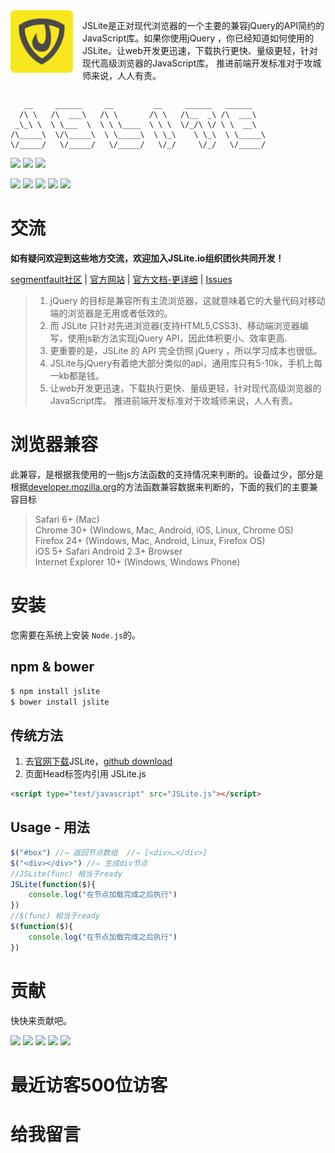 <img align="left" width="100" style="margin: 0 15px 15px 0;" src="../img/jslite.png">

JSLite是正对现代浏览器的一个主要的兼容jQuery的API简约的JavaScript库。如果你使用jQuery ，你已经知道如何使用的JSLite。让web开发更迅速，下载执行更快、量级更轻，针对现代高级浏览器的JavaScript库。 推进前端开发标准对于攻城师来说，人人有责。  

<div style="clear: both;"></div>



```
   __     ______     __         __     ______   ______    
  /\ \   /\  ___\   /\ \       /\ \   /\__  _\ /\  ___\   
 _\_\ \  \ \___  \  \ \ \____  \ \ \  \/_/\ \/ \ \  __\   
/\_____\  \/\_____\  \ \_____\  \ \_\    \ \_\  \ \_____\ 
\/_____/   \/_____/   \/_____/   \/_/     \/_/   \/_____/ 

```



[![](https://img.shields.io/github/forks/JSLite/JSLite.svg?style=social)](https://img.shields.io/github/forks/JSLite/JSLite.svg) [![](https://img.shields.io/github/stars/JSLite/JSLite.svg?style=social)](https://github.com/JSLite/JSLite/stargazers) [![](https://img.shields.io/github/followers/jaywcjlove.svg?style=social)](https://github.com/jaywcjlove/followers)

[![](https://img.shields.io/github/issues/JSLite/JSLite.svg)](https://github.com/JSLite/JSLite/issues) [![](https://img.shields.io/badge/license-MIT-blue.svg)](https://raw.githubusercontent.com/JSLite/JSLite/master/MIT-LICENSE) [![](https://img.shields.io/github/release/jaywcjlove/cookie.js.svg)](https://github.com/jaywcjlove/cookie.js/releases) [![](https://travis-ci.org/JSLite/JSLite.svg?branch=master)](https://travis-ci.org/JSLite/JSLite) [![](https://badges.gitter.im/JSLite/JSLite.svg)](https://gitter.im/JSLite/JSLite?utm_source=badge&utm_medium=badge&utm_campaign=pr-badge&utm_content=badge)

# 交流

**如有疑问欢迎到这些地方交流，欢迎加入JSLite.io组织团伙共同开发！**   

[segmentfault社区](http://segmentfault.com/t/jslite/blogs) | [官方网站](http://jslite.io) | [官方文档-更详细](http://jslite.io/API/) | [Issues](https://github.com/JSLite/JSLite/issues)  





> 1. jQuery 的目标是兼容所有主流浏览器，这就意味着它的大量代码对移动端的浏览器是无用或者低效的。
> 2. 而 JSLite 只针对先进浏览器(支持HTML5,CSS3)、移动端浏览器编写，使用js新方法实现jQuery API，因此体积更小、效率更高.
> 3. 更重要的是，JSLite 的 API 完全仿照 jQuery ，所以学习成本也很低。
> 4. JSLite与jQuery有着绝大部分类似的api，通用库只有5-10k，手机上每一kb都是钱。
> 5. 让web开发更迅速，下载执行更快、量级更轻，针对现代高级浏览器的JavaScript库。 推进前端开发标准对于攻城师来说，人人有责。

# 浏览器兼容
此兼容，是根据我使用的一些js方法函数的支持情况来判断的。设备过少，部分是根据[developer.mozilla.org](https://developer.mozilla.org)的方法函数兼容数据来判断的，下面的我们的主要兼容目标

> Safari 6+ (Mac)  
> Chrome 30+ (Windows, Mac, Android, iOS, Linux, Chrome OS)  
> Firefox 24+ (Windows, Mac, Android, Linux, Firefox OS)  
> iOS 5+ Safari
> Android 2.3+ Browser  
> Internet Explorer 10+ (Windows, Windows Phone)  



# 安装

您需要在系统上安装 `Node.js`的。 

## npm & bower

```bash
$ npm install jslite
$ bower install jslite
```


## 传统方法

1. 去[官网下载](http://jslite.io)JSLite，[github download](https://github.com/JSLite/JSLite)  
2. 页面Head标签内引用 JSLite.js  

```html
<script type="text/javascript" src="JSLite.js"></script>
```


## Usage - 用法

```js
$("#box") //⇒ 返回节点数组  //⇒ [<div>​…​</div>​]
$("<div></div>") //⇒ 生成div节点
//JSLite(func) 相当于ready
JSLite(function($){
    console.log("在节点加载完成之后执行")
})
//$(func) 相当于ready
$(function($){
    console.log("在节点加载完成之后执行")
})
```



# 贡献

快快来贡献吧。

<a href="https://github.com/jaywcjlove"><img src="https://avatars0.githubusercontent.com/u/1680273?v=3&s=50"></a>
<a href="https://github.com/yanhaijing"><img src="https://avatars3.githubusercontent.com/u/3192087?v=3&s=50"></a>
<a href="https://github.com/xurui3762791"><img src="https://avatars3.githubusercontent.com/u/10526437?v=3&s=50"></a>
<a href="https://github.com/yaochuxia"><img src="https://avatars1.githubusercontent.com/u/8984000?v=3&s=50"></a>
<a href="https://github.com/52cik"><img src="https://avatars2.githubusercontent.com/u/5033310?v=3&s=50"></a>


# 最近访客500位访客

<!-- test -->
<ul class="ds-recent-visitors" data-num-items="500" style="padding-left: 0;"></ul>

# 给我留言

<div class="ds-thread" data-thread-key="API/index.html" data-title="JSLite.io" data-url="http://jslite.io"></div>
<script type="text/javascript">
var duoshuoQuery = {short_name:"pc175"}; (function() {var ds = document.createElement('script'); ds.type = 'text/javascript';ds.async = true; ds.src = (document.location.protocol == 'https:' ? 'https:' : 'http:') + '//static.duoshuo.com/embed.js'; ds.charset = 'UTF-8'; (document.getElementsByTagName('head')[0] || document.getElementsByTagName('body')[0]).appendChild(ds); })(); 
</script>
